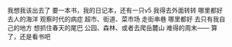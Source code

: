 我想我该出去了
要一本书，我的日记本，还有一只v5
我得去外面转转
哪里都好
去人的海洋
观察时代的病症
超市、街道、菜市场
走街串巷
哪里都好
去只有我自己的地方
想抓住春天的尾巴
公园、森林、或者去爬岳麓山
难得的周末——
算了，还是看书吧